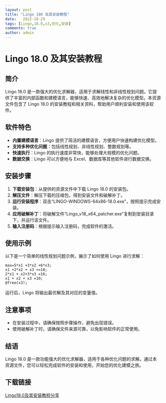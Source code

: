 ```yaml
---
layout: post
title: "Lingo 180 及其安装教程"
date:   2022-10-29
tags: [Lingo,18.0,x3,优化,安装]
comments: true
author: admin
---
```

# Lingo 18.0 及其安装教程

## 简介
Lingo 18.0 是一款强大的优化求解器，适用于求解线性和非线性规划问题。它提供了丰富的内部函数和建模语言，能够快速、高效地解决复杂的优化模型。本资源文件包含了 Lingo 18.0 的安装教程和相关资料，帮助用户顺利安装和使用该软件。

## 软件特色
- **内置建模语言**：Lingo 提供了简洁的建模语言，方便用户快速构建优化模型。
- **支持多种优化问题**：包括线性规划、非线性规划、整数规划等。
- **快速执行**：Lingo 的执行速度非常快，能够处理大规模的优化问题。
- **数据交换**：Lingo 可以方便地与 Excel、数据库等其他软件进行数据交换。

## 安装步骤
1. **下载安装包**：从提供的资源文件中下载 Lingo 18.0 的安装包。
2. **解压文件**：解压下载的压缩包，得到安装文件和破解补丁。
3. **运行安装程序**：双击“LINGO-WINDOWS-64x86-18.0.exe”，按照提示完成安装。
4. **应用破解补丁**：将破解文件“Lingo_v18_x64_patcher.exe”复制到安装目录下，并运行该文件。
5. **输入注册码**：根据提示输入注册码，完成软件的激活。

## 使用示例
以下是一个简单的线性规划问题示例，展示了如何使用 Lingo 进行求解：

```
max=5*x1 +3*x2 +6*x3;
x1 +2*x2 + x3 <=18;
2*x1 + x2+3*x3 =16;
x1 + x2 + x3 =10;
@free(x3);
```

运行后，Lingo 将输出最优解及其对应的变量值。

## 注意事项
- 在安装过程中，请确保按照步骤操作，避免出现错误。
- 使用破解补丁时，请确保文件来源可靠，以免影响软件的正常使用。

## 结语
Lingo 18.0 是一款功能强大的优化求解器，适用于各种优化问题的求解。通过本资源文件，您可以轻松完成软件的安装和使用，开始您的优化建模之旅。

## 下载链接

[Lingo18.0及其安装教程分享](https://pan.quark.cn/s/8a5f400e62f0)